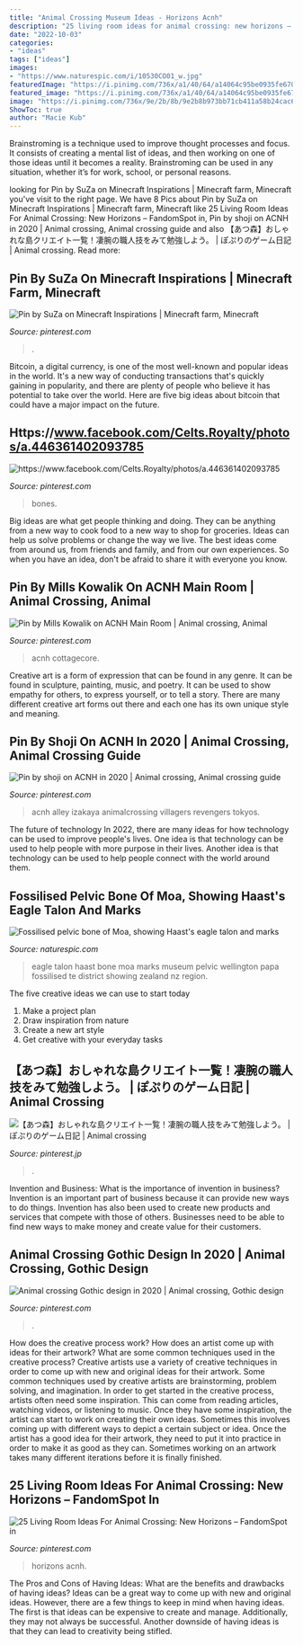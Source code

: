 ```yaml
---
title: "Animal Crossing Museum Ideas - Horizons Acnh"
description: "25 living room ideas for animal crossing: new horizons – fandomspot in"
date: "2022-10-03"
categories:
- "ideas"
tags: ["ideas"]
images:
- "https://www.naturespic.com/i/10530CO01_w.jpg"
featuredImage: "https://i.pinimg.com/736x/a1/40/64/a14064c95be0935fe6701ccd67c6e63f.jpg"
featured_image: "https://i.pinimg.com/736x/a1/40/64/a14064c95be0935fe6701ccd67c6e63f.jpg"
image: "https://i.pinimg.com/736x/9e/2b/8b/9e2b8b973bb71cb411a58b24cac61337.jpg"
ShowToc: true
author: "Macie Kub"
---
```



Brainstroming is a technique used to improve thought processes and focus. It consists of creating a mental list of ideas, and then working on one of those ideas until it becomes a reality. Brainstroming can be used in any situation, whether it’s for work, school, or personal reasons.

	

		
looking for Pin by SuZa on Minecraft Inspirations | Minecraft farm, Minecraft you've visit to the right page. We have 8 Pics about Pin by SuZa on Minecraft Inspirations | Minecraft farm, Minecraft like 25 Living Room Ideas For Animal Crossing: New Horizons – FandomSpot in, Pin by shoji on ACNH in 2020 | Animal crossing, Animal crossing guide and also 【あつ森】おしゃれな島クリエイト一覧！凄腕の職人技をみて勉強しよう。 | ぽぷりのゲーム日記 | Animal crossing. Read more:
		
    
## Pin By SuZa On Minecraft Inspirations | Minecraft Farm, Minecraft

<img loading=lazy src="https://i.pinimg.com/736x/a9/df/de/a9dfdeb1397a278f57361d27d17eec37.jpg" onerror="this.onerror=null;this.src='https://tse1.mm.bing.net/th?id=OIP.dhLWgw60vBTO_drbz1XMngHaHa&amp;pid=15.1';" alt="Pin by SuZa on Minecraft Inspirations | Minecraft farm, Minecraft">

_Source: pinterest.com_

>. 

	

Bitcoin, a digital currency, is one of the most well-known and popular ideas in the world. It's a new way of conducting transactions that's quickly gaining in popularity, and there are plenty of people who believe it has potential to take over the world. Here are five big ideas about bitcoin that could have a major impact on the future.

    
## Https://www.facebook.com/Celts.Royalty/photos/a.446361402093785

<img loading=lazy src="https://i.pinimg.com/736x/76/65/18/7665184140e2ec36d13681f191648c97.jpg" onerror="this.onerror=null;this.src='https://tse4.mm.bing.net/th?id=OIP.E8HsXUmbrtd4dqkp_iShDAAAAA&amp;pid=15.1';" alt="https://www.facebook.com/Celts.Royalty/photos/a.446361402093785">

_Source: pinterest.com_

>bones. 

	

Big ideas are what get people thinking and doing. They can be anything from a new way to cook food to a new way to shop for groceries. Ideas can help us solve problems or change the way we live. The best ideas come from around us, from friends and family, and from our own experiences. So when you have an idea, don't be afraid to share it with everyone you know.

    
## Pin By Mills Kowalik On ACNH Main Room | Animal Crossing, Animal

<img loading=lazy src="https://i.pinimg.com/736x/4d/70/ce/4d70ce6ccc22b1da26f95e4b9b108c1b.jpg" onerror="this.onerror=null;this.src='https://tse4.mm.bing.net/th?id=OIP.nLS4iw3aQ56FXoRlrS8hlQHaEf&amp;pid=15.1';" alt="Pin by Mills Kowalik on ACNH Main Room | Animal crossing, Animal">

_Source: pinterest.com_

>acnh cottagecore. 

	

Creative art is a form of expression that can be found in any genre. It can be found in sculpture, painting, music, and poetry. It can be used to show empathy for others, to express yourself, or to tell a story. There are many different creative art forms out there and each one has its own unique style and meaning.

    
## Pin By Shoji On ACNH In 2020 | Animal Crossing, Animal Crossing Guide

<img loading=lazy src="https://i.pinimg.com/736x/9e/2b/8b/9e2b8b973bb71cb411a58b24cac61337.jpg" onerror="this.onerror=null;this.src='https://tse2.mm.bing.net/th?id=OIP.Wd9heeeirAbQf-O1C9GYSQHaHa&amp;pid=15.1';" alt="Pin by shoji on ACNH in 2020 | Animal crossing, Animal crossing guide">

_Source: pinterest.com_

>acnh alley izakaya animalcrossing villagers revengers tokyos. 

	

The future of technology
In 2022, there are many ideas for how technology can be used to improve people's lives. One idea is that technology can be used to help people with more purpose in their lives. Another idea is that technology can be used to help people connect with the world around them.

    
## Fossilised Pelvic Bone Of Moa, Showing Haast&#039;s Eagle Talon And Marks

<img loading=lazy src="https://www.naturespic.com/i/10530CO01_w.jpg" onerror="this.onerror=null;this.src='https://tse2.mm.bing.net/th?id=OIP.-1CviK6j7vEQBKtCDjYwVwHaLJ&amp;pid=15.1';" alt="Fossilised pelvic bone of Moa, showing Haast&#039;s eagle talon and marks">

_Source: naturespic.com_

>eagle talon haast bone moa marks museum pelvic wellington papa fossilised te district showing zealand nz region. 

	

The five creative ideas we can use to start today
1. Make a project plan
2. Draw inspiration from nature
3. Create a new art style
4. Get creative with your everyday tasks 

    
## 【あつ森】おしゃれな島クリエイト一覧！凄腕の職人技をみて勉強しよう。 | ぽぷりのゲーム日記 | Animal Crossing

<img loading=lazy src="https://i.pinimg.com/736x/37/51/89/375189e56b0c33671af9643f7171b9a9.jpg" onerror="this.onerror=null;this.src='https://tse4.mm.bing.net/th?id=OIP.EooxBnYleV2N06CUaoTKpgHaEK&amp;pid=15.1';" alt="【あつ森】おしゃれな島クリエイト一覧！凄腕の職人技をみて勉強しよう。 | ぽぷりのゲーム日記 | Animal crossing">

_Source: pinterest.jp_

>. 

	

Invention and Business: What is the importance of invention in business?
Invention is an important part of business because it can provide new ways to do things. Invention has also been used to create new products and services that compete with those of others. Businesses need to be able to find new ways to make money and create value for their customers.

    
## Animal Crossing Gothic Design In 2020 | Animal Crossing, Gothic Design

<img loading=lazy src="https://i.pinimg.com/736x/aa/ba/c3/aabac365258f01ecb6f133786038b43a.jpg" onerror="this.onerror=null;this.src='https://tse4.mm.bing.net/th?id=OIP.Vz2RyQG1KHZH30YeXKM1jQHaMh&amp;pid=15.1';" alt="Animal crossing Gothic design in 2020 | Animal crossing, Gothic design">

_Source: pinterest.com_

>. 

	

How does the creative process work? How does an artist come up with ideas for their artwork? What are some common techniques used in the creative process?
Creative artists use a variety of creative techniques in order to come up with new and original ideas for their artwork. Some common techniques used by creative artists are brainstorming, problem solving, and imagination. In order to get started in the creative process, artists often need some inspiration. This can come from reading articles, watching videos, or listening to music. Once they have some inspiration, the artist can start to work on creating their own ideas. Sometimes this involves coming up with different ways to depict a certain subject or idea. Once the artist has a good idea for their artwork, they need to put it into practice in order to make it as good as they can. Sometimes working on an artwork takes many different iterations before it is finally finished.

    
## 25 Living Room Ideas For Animal Crossing: New Horizons – FandomSpot In

<img loading=lazy src="https://i.pinimg.com/736x/a1/40/64/a14064c95be0935fe6701ccd67c6e63f.jpg" onerror="this.onerror=null;this.src='https://tse4.mm.bing.net/th?id=OIP.wPlhc2Z-LDZcD6hwIiuNrQHaEK&amp;pid=15.1';" alt="25 Living Room Ideas For Animal Crossing: New Horizons – FandomSpot in">

_Source: pinterest.com_

>horizons acnh. 

	

The Pros and Cons of Having Ideas: What are the benefits and drawbacks of having ideas?
Ideas can be a great way to come up with new and original ideas. However, there are a few things to keep in mind when having ideas. The first is that ideas can be expensive to create and manage. Additionally, they may not always be successful. Another downside of having ideas is that they can lead to creativity being stifled.

